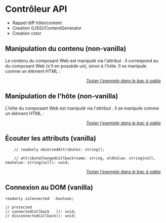<!DOCTYPE html>
<html lang="fr">
    <head>
        <meta charset="utf8"/>
        <title>Test</title>
        <!--
        <meta name="theme-color" media="(prefers-color-scheme: light)" content="cyan" />
        <meta name="theme-color" media="(prefers-color-scheme: dark)" content="black" />
        -->
        <meta name="color-scheme" content="dark light">
        <meta name="viewport" content="width=device-width, initial-scale=1"/>
        <link   href="./index.css"  rel="stylesheet" blocking="render">
        <script  src="./index.js"  type="module"     blocking="render" async></script>
    </head>
    <body class="hide_h1">
        <main>

# Contrôleur API

<script type="c-ts">
    class Controler<_, HostCstr> {

        // contenu et hôte (vanilla)
            public    readonly host   : InstanceType<HostCstr>;
            protected readonly content: InstanceType<HostCstr>|ShadowRoot;
            
            static    readonly Host   : HostCstr;
    }
</script>

- Rappel diff hôte/content
- Creation (LISS)/ContentGenerator
- Creation cstor

## Manipulation du contenu (non-vanilla)

Le contenu du composant Web est manipulé via l'attribut <script type="c-js">.content</script>. Il correspond au <script type="c-js">shadowRoot</script> du composant Web (s'il en possède un), sinon à l'hôte. Il se manipule comme un élément HTML :

<liss-playground name="hello-world" show="index.code,output">
</liss-playground>
<div style="text-align:right"><a href="../../../playground/?example=hello-world"><i>Tester l'exemple dans le bac à sable</i></a></div>

## Manipulation de l'hôte (non-vanilla)

L'hôte du composant Web est manipulé via l'attribut <script type="c-js">.host</script>. Il se manipule comme un élément HTML  :

<liss-playground name="hello-world" show="index.code,output">
</liss-playground>
<div style="text-align:right"><a href="../../../playground/?example=host-attr"><i>Tester l'exemple dans le bac à sable</i></a></div>


## Écouter les attributs (vanilla)

		// readonly observedAttributes: string[];

		// attributeChangedCallback(name: string, oldValue: string|null, newValue: string|null): void;

<liss-playground name="listen-attributes" show="index.code,output">
</liss-playground>
<div style="text-align:right"><a href="../../../playground/?example=listen-attributes"><i>Tester l'exemple dans le bac à sable</i></a></div>        

## Connexion au DOM (vanilla)

    readonly isConnected  :boolean;

    // protected
    // connectedCallback   (): void;
    // disconnectedCallback(): void;

</main>
    </body>
</html>